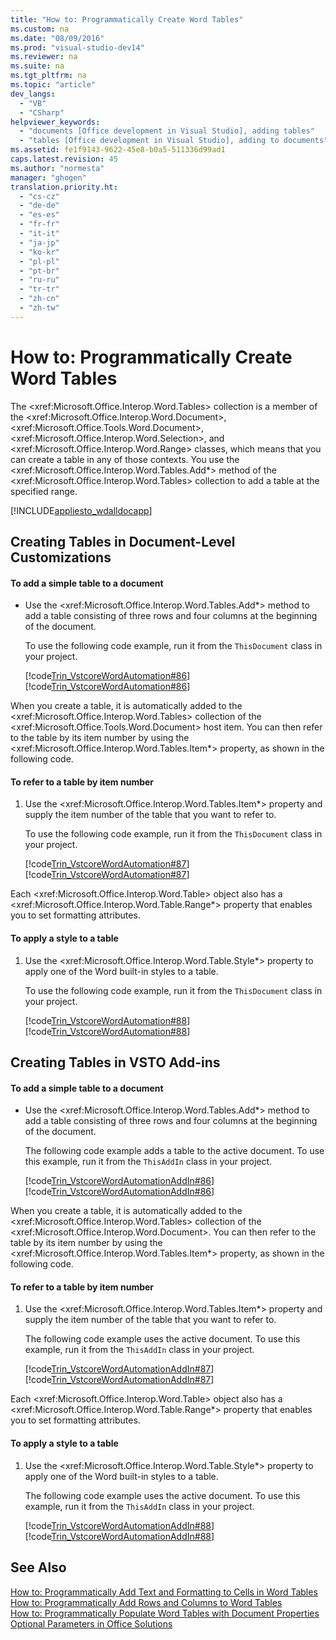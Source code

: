```yaml
---
title: "How to: Programmatically Create Word Tables"
ms.custom: na
ms.date: "08/09/2016"
ms.prod: "visual-studio-dev14"
ms.reviewer: na
ms.suite: na
ms.tgt_pltfrm: na
ms.topic: "article"
dev_langs: 
  - "VB"
  - "CSharp"
helpviewer_keywords: 
  - "documents [Office development in Visual Studio], adding tables"
  - "tables [Office development in Visual Studio], adding to documents"
ms.assetid: fe1f9143-9622-45e8-b0a5-511336d99ad1
caps.latest.revision: 45
ms.author: "normesta"
manager: "ghogen"
translation.priority.ht: 
  - "cs-cz"
  - "de-de"
  - "es-es"
  - "fr-fr"
  - "it-it"
  - "ja-jp"
  - "ko-kr"
  - "pl-pl"
  - "pt-br"
  - "ru-ru"
  - "tr-tr"
  - "zh-cn"
  - "zh-tw"
---
```

# How to: Programmatically Create Word Tables
  The \<xref:Microsoft.Office.Interop.Word.Tables> collection is a member of the \<xref:Microsoft.Office.Interop.Word.Document>, \<xref:Microsoft.Office.Tools.Word.Document>, \<xref:Microsoft.Office.Interop.Word.Selection>, and \<xref:Microsoft.Office.Interop.Word.Range> classes, which means that you can create a table in any of those contexts. You use the \<xref:Microsoft.Office.Interop.Word.Tables.Add*> method of the \<xref:Microsoft.Office.Interop.Word.Tables> collection to add a table at the specified range.  
  
 [!INCLUDE[appliesto_wdalldocapp](../VS_officedev/includes/appliesto_wdalldocapp_md.md)]  
  
## Creating Tables in Document-Level Customizations  
  
#### To add a simple table to a document  
  
-   Use the \<xref:Microsoft.Office.Interop.Word.Tables.Add*> method to add a table consisting of three rows and four columns at the beginning of the document.  
  
     To use the following code example, run it from the `ThisDocument` class in your project.  
  
     [!code[Trin_VstcoreWordAutomation#86](../VS_officedev/codesnippet/VisualBasic/how-to--programmatically-create-word-tables_1.vb)]
[!code[Trin_VstcoreWordAutomation#86](../VS_officedev/codesnippet/CSharp/how-to--programmatically-create-word-tables_1.cs)]  
  
 When you create a table, it is automatically added to the \<xref:Microsoft.Office.Interop.Word.Tables> collection of the \<xref:Microsoft.Office.Tools.Word.Document> host item. You can then refer to the table by its item number by using the \<xref:Microsoft.Office.Interop.Word.Tables.Item*> property, as shown in the following code.  
  
#### To refer to a table by item number  
  
1.  Use the \<xref:Microsoft.Office.Interop.Word.Tables.Item*> property and supply the item number of the table that you want to refer to.  
  
     To use the following code example, run it from the `ThisDocument` class in your project.  
  
     [!code[Trin_VstcoreWordAutomation#87](../VS_officedev/codesnippet/VisualBasic/how-to--programmatically-create-word-tables_2.vb)]
[!code[Trin_VstcoreWordAutomation#87](../VS_officedev/codesnippet/CSharp/how-to--programmatically-create-word-tables_2.cs)]  
  
 Each \<xref:Microsoft.Office.Interop.Word.Table> object also has a \<xref:Microsoft.Office.Interop.Word.Table.Range*> property that enables you to set formatting attributes.  
  
#### To apply a style to a table  
  
1.  Use the \<xref:Microsoft.Office.Interop.Word.Table.Style*> property to apply one of the Word built-in styles to a table.  
  
     To use the following code example, run it from the `ThisDocument` class in your project.  
  
     [!code[Trin_VstcoreWordAutomation#88](../VS_officedev/codesnippet/VisualBasic/how-to--programmatically-create-word-tables_3.vb)]
[!code[Trin_VstcoreWordAutomation#88](../VS_officedev/codesnippet/CSharp/how-to--programmatically-create-word-tables_3.cs)]  
  
## Creating Tables in VSTO Add-ins  
  
#### To add a simple table to a document  
  
-   Use the \<xref:Microsoft.Office.Interop.Word.Tables.Add*> method to add a table consisting of three rows and four columns at the beginning of the document.  
  
     The following code example adds a table to the active document. To use this example, run it from the `ThisAddIn` class in your project.  
  
     [!code[Trin_VstcoreWordAutomationAddIn#86](../VS_officedev/codesnippet/VisualBasic/how-to--programmatically-create-word-tables_4.vb)]
[!code[Trin_VstcoreWordAutomationAddIn#86](../VS_officedev/codesnippet/CSharp/how-to--programmatically-create-word-tables_4.cs)]  
  
 When you create a table, it is automatically added to the \<xref:Microsoft.Office.Interop.Word.Tables> collection of the \<xref:Microsoft.Office.Interop.Word.Document>. You can then refer to the table by its item number by using the \<xref:Microsoft.Office.Interop.Word.Tables.Item*> property, as shown in the following code.  
  
#### To refer to a table by item number  
  
1.  Use the \<xref:Microsoft.Office.Interop.Word.Tables.Item*> property and supply the item number of the table that you want to refer to.  
  
     The following code example uses the active document. To use this example, run it from the `ThisAddIn` class in your project.  
  
     [!code[Trin_VstcoreWordAutomationAddIn#87](../VS_officedev/codesnippet/VisualBasic/how-to--programmatically-create-word-tables_5.vb)]
[!code[Trin_VstcoreWordAutomationAddIn#87](../VS_officedev/codesnippet/CSharp/how-to--programmatically-create-word-tables_5.cs)]  
  
 Each \<xref:Microsoft.Office.Interop.Word.Table> object also has a \<xref:Microsoft.Office.Interop.Word.Table.Range*> property that enables you to set formatting attributes.  
  
#### To apply a style to a table  
  
1.  Use the \<xref:Microsoft.Office.Interop.Word.Table.Style*> property to apply one of the Word built-in styles to a table.  
  
     The following code example uses the active document. To use this example, run it from the `ThisAddIn` class in your project.  
  
     [!code[Trin_VstcoreWordAutomationAddIn#88](../VS_officedev/codesnippet/VisualBasic/how-to--programmatically-create-word-tables_6.vb)]
[!code[Trin_VstcoreWordAutomationAddIn#88](../VS_officedev/codesnippet/CSharp/how-to--programmatically-create-word-tables_6.cs)]  
  
## See Also  
 [How to: Programmatically Add Text and Formatting to Cells in Word Tables](../VS_officedev/how-to--programmatically-add-text-and-formatting-to-cells-in-word-tables.md)   
 [How to: Programmatically Add Rows and Columns to Word Tables](../VS_officedev/how-to--programmatically-add-rows-and-columns-to-word-tables.md)   
 [How to: Programmatically Populate Word Tables with Document Properties](../VS_officedev/how-to--programmatically-populate-word-tables-with-document-properties.md)   
 [Optional Parameters in Office Solutions](../VS_officedev/optional-parameters-in-office-solutions.md)  
  
  